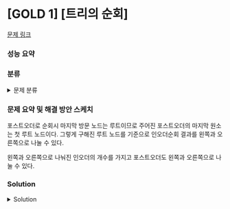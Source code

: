 # [GOLD 1] [트리의 순회]

[문제 링크](https://www.acmicpc.net/problem/2263) 

### 성능 요약

### 분류

<details><summary>문제 분류</summary> 

[분할 정복]

</details>

### 문제 요약 및 해결 방안 스케치

포스트오더로 순회시 마지막 방문 노드는 루트이므로 주어진 포스트오더의 마지막 원소는 첫 루트 노드이다. 그렇게 구해진 루트 노드를 기준으로 인오더순회 결과를 왼쪽과 오른쪽으로 나눌 수 있다. 

왼쪽과 오른쪽으로 나눠진 인오더의 개수를 가지고 포스트오더도 왼쪽과 오른쪽으로 나눌 수 있다. 

### Solution

<details><summary>Solution</summary> 

[Source Code]

</details>
